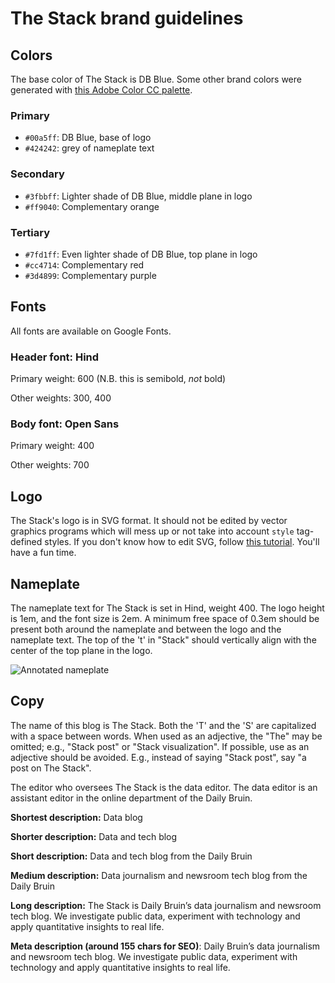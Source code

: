 # The Stack brand guidelines 

## Colors

The base color of The Stack is DB Blue. Some other brand colors were generated with [this Adobe Color CC palette](https://color.adobe.com/es/create/color-wheel/?base=2&rule=Compound&selected=1&name=Mi%20tema%20de%20Color&mode=rgb&rgbvalues=0.07999999999999999,0.16693498452046696,0.8,0.24,0.2834674922602335,0.6,0,0.6470588235294118,1,1,0.5643995098036498,0.25,0.8,0.2768235294115584,0.07999999999999999&swatchOrder=0,1,2,3,4).

### Primary

- `#00a5ff`: DB Blue, base of logo
- `#424242`: grey of nameplate text

### Secondary

- `#3fbbff`: Lighter shade of DB Blue, middle plane in logo
- `#ff9040`: Complementary orange

### Tertiary

- `#7fd1ff`: Even lighter shade of DB Blue, top plane in logo
- `#cc4714`: Complementary red
- `#3d4899`: Complementary purple


## Fonts

All fonts are available on Google Fonts.

### Header font: Hind

Primary weight: 600 (N.B. this is semibold, *not* bold)

Other weights: 300, 400

### Body font: Open Sans

Primary weight: 400

Other weights: 700


## Logo

The Stack's logo is in SVG format. It should not be edited by vector graphics programs which will mess up or not take into account `style` tag-defined styles. If you don't know how to edit SVG, follow [this tutorial](http://tutorials.jenkov.com/svg/index.html). You'll have a fun time.


## Nameplate

The nameplate text for The Stack is set in Hind, weight 400. The logo height is 1em, and the font size is 2em. A minimum free space of 0.3em should be present both around the nameplate and between the logo and the nameplate text. The top of the 't' in "Stack" should vertically align with the center of the top plane in the logo.

![Annotated nameplate](http://i.imgur.com/H544B0s.png)


## Copy

The name of this blog is The Stack. Both the 'T' and the 'S' are capitalized with a space between words. When used as an adjective, the "The" may be omitted; e.g., "Stack post" or "Stack visualization". If possible, use as an adjective should be avoided. E.g., instead of saying "Stack post", say "a post on The Stack".

The editor who oversees The Stack is the data editor. The data editor is an assistant editor in the online department of the Daily Bruin.

**Shortest description:** Data blog

**Shorter description:** Data and tech blog

**Short description:** Data and tech blog from the Daily Bruin

**Medium description:** Data journalism and newsroom tech blog from the Daily Bruin

**Long description:** The Stack is Daily Bruin’s data journalism and newsroom tech blog. We investigate public data, experiment with technology and apply quantitative insights to real life.

**Meta description (around 155 chars for SEO)**: Daily Bruin’s data journalism and newsroom tech blog. We investigate public data, experiment with technology and apply quantitative insights to real life.
